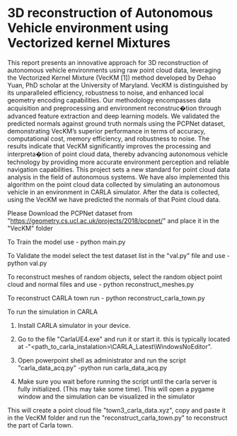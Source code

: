 # 3D reconstruction of Autonomous Vehicle environment using Vectorized kernel Mixtures

This report presents an innovative approach for
3D reconstruction of autonomous vehicle environments using
raw point cloud data, leveraging the Vectorized Kernel Mixture
(VecKM [1]) method developed by Dehao Yuan, PhD scholar
at the University of Maryland. VecKM is distinguished by its
unparalleled efficiency, robustness to noise, and enhanced local
geometry encoding capabilities. Our methodology encompasses
data acquisition and preprocessing and environment reconstruc�tion through advanced feature extraction and deep learning
models. We validated the predicted normals against ground
truth normals using the PCPNet dataset, demonstrating VecKM’s
superior performance in terms of accuracy, computational cost,
memory efficiency, and robustness to noise. The results indicate
that VecKM significantly improves the processing and interpreta�tion of point cloud data, thereby advancing autonomous vehicle
technology by providing more accurate environment perception
and reliable navigation capabilities. This project sets a new
standard for point cloud data analysis in the field of autonomous
systems. We have also implemented this algorithm on the point
cloud data collected by simulating an autonomous vehicle in an
environment in CARLA simulator. After the data is collected,
using the VecKM we have predicted the normals of that Point
cloud data.

Please Download the PCPNet dataset from "https://geometry.cs.ucl.ac.uk/projects/2018/pcpnet/" and place it in the "VecKM" folder


To Train the model use
	- python main.py

To Validate the model select the test dataset list in the "val.py" file and use
	- python val.py

To reconstruct meshes of random objects, select the random object point cloud and normal files and use
	- python reconstruct_meshes.py

To reconstruct CARLA town run
	- python reconstruct_carla_town.py

To run the simulation in CARLA


1. Install CARLA simulator in your device.

2. Go to the file "CarlaUE4.exe" and run it or start it. this is typically located at  	-"<path_to_carla_instalation>\CARLA_Latest\WindowsNoEditor\".

3. Open powerpoint shell as administrator and run the script "carla_data_acq.py" 
	-python run carla_data_acq.py

4. Make sure you wait before running the script until the carla server is fully initialized. (This may take some time). This will open a pygame window and the simulation can be visualized in the simulator

This will create a point cloud file "town3_carla_data.xyz", copy and paste it in the VecKM folder and run the "reconstruct_carla_town.py" to reconstruct the part of Carla town. 
